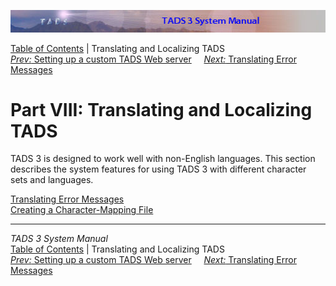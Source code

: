 ![](topbar.jpg)

[Table of Contents](toc.htm) \| Translating and Localizing TADS  
[*Prev:* Setting up a custom TADS Web server](webhost.htm)     [*Next:*
Translating Error Messages](errtrans.htm)    

# Part VIII: Translating and Localizing TADS

TADS 3 is designed to work well with non-English languages. This section
describes the system features for using TADS 3 with different character
sets and languages.

[Translating Error Messages](errtrans.htm)  
[Creating a Character-Mapping File](cmap.htm)  

------------------------------------------------------------------------

*TADS 3 System Manual*  
[Table of Contents](toc.htm) \| Translating and Localizing TADS  
[*Prev:* Setting up a custom TADS Web server](webhost.htm)     [*Next:*
Translating Error Messages](errtrans.htm)    
